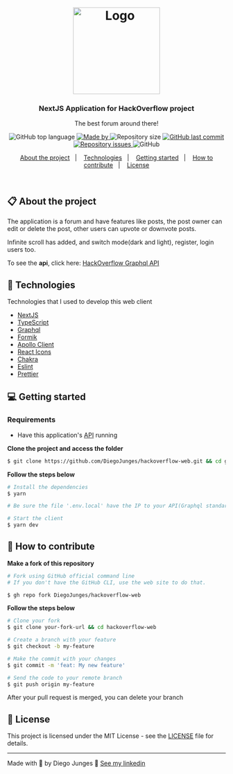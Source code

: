 <h1 align="center">
  <img alt="Logo" src="logo.svg" width="200px">
</h1>

<h3 align="center">
  NextJS Application for HackOverflow project
</h3>

<p align="center">The best forum around there!</p>

<p align="center">
  <img alt="GitHub top language" src="https://img.shields.io/github/languages/top/DiegoJunges/hackoverflow-web?color=%23FF9000">

  <a href="https://www.linkedin.com/in/diego-junges/" target="_blank" rel="noopener noreferrer">
    <img alt="Made by" src="https://img.shields.io/badge/made%20by-Diego%20Junges-%23FF9000">
  </a>

  <img alt="Repository size" src="https://img.shields.io/github/repo-size/DiegoJunges/hackoverflow-web?color=%23FF9000">

  <a href="https://github.com/DiegoJunges/gobarber-web/commits/master">
    <img alt="GitHub last commit" src="https://img.shields.io/github/last-commit/DiegoJunges/hackoverflow-web?color=%23FF9000">
  </a>

  <a href="https://github.com/DiegoJunges/gobarber-web/issues">
    <img alt="Repository issues" src="https://img.shields.io/github/issues/DiegoJunges/hackoverflow-web?color=%23FF9000">
  </a>

  <img alt="GitHub" src="https://img.shields.io/github/license/DiegoJunges/hackoverflow-web?color=%23FF9000">
</p>

<p align="center">
  <a href="#%EF%B8%8F-about-the-project">About the project</a>&nbsp;&nbsp;&nbsp;|&nbsp;&nbsp;&nbsp;
  <a href="#-technologies">Technologies</a>&nbsp;&nbsp;&nbsp;|&nbsp;&nbsp;&nbsp;
  <a href="#-getting-started">Getting started</a>&nbsp;&nbsp;&nbsp;|&nbsp;&nbsp;&nbsp;
  <a href="#-how-to-contribute">How to contribute</a>&nbsp;&nbsp;&nbsp;|&nbsp;&nbsp;&nbsp;
  <a href="#-license">License</a>
</p>

</br>

## 📋 About the project

The application is a forum and have features like posts, the post owner can edit or delete the post, other users can upvote or downvote posts.

Infinite scroll has added, and switch mode(dark and light), register, login users too.

To see the **api**, click here: [HackOverflow Graphql API](https://github.com/DiegoJunges/hackoverflow-api)</br>

## 🚀 Technologies

Technologies that I used to develop this web client

- [NextJS](https://vercel.com/solutions/nextjs)
- [TypeScript](https://www.typescriptlang.org/)
- [Graphql](https://graphql.org)
- [Formik](https://formik.org)
- [Apollo Client](https://www.apollographql.com/apollo-client)
- [React Icons](https://react-icons.netlify.com/#/)
- [Chakra](https://chakra-ui.com)
- [Eslint](https://eslint.org/)
- [Prettier](https://prettier.io/)

## 💻 Getting started

### Requirements

- Have this application's [API](https://github.com/DiegoJunges/hackoverflow-api) running

**Clone the project and access the folder**

```bash
$ git clone https://github.com/DiegoJunges/hackoverflow-web.git && cd gobarber-web
```

**Follow the steps below**

```bash
# Install the dependencies
$ yarn

# Be sure the file '.env.local' have the IP to your API(Graphql standard's port: 4000)

# Start the client
$ yarn dev
```

## 🤔 How to contribute

**Make a fork of this repository**

```bash
# Fork using GitHub official command line
# If you don't have the GitHub CLI, use the web site to do that.

$ gh repo fork DiegoJunges/hackoverflow-web
```

**Follow the steps below**

```bash
# Clone your fork
$ git clone your-fork-url && cd hackoverflow-web

# Create a branch with your feature
$ git checkout -b my-feature

# Make the commit with your changes
$ git commit -m 'feat: My new feature'

# Send the code to your remote branch
$ git push origin my-feature
```

After your pull request is merged, you can delete your branch

## 📝 License

This project is licensed under the MIT License - see the [LICENSE](LICENSE) file for details.

---

Made with 💜 by Diego Junges 👋 [See my linkedin](https://www.linkedin.com/in/diego-junges/)

